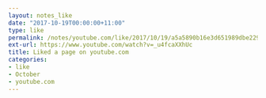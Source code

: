 ```yaml
---
layout: notes_like
date: "2017-10-19T00:00:00+11:00"
type: like
permalink: /notes/youtube.com/like/2017/10/19/a5a5890b16e3d651989dbe2298fb586e360fc8f2.html
ext-url: https://www.youtube.com/watch?v=_u4fcaXXhUc
title: Liked a page on youtube.com
categories:
- like
- October
- youtube.com
---
```

